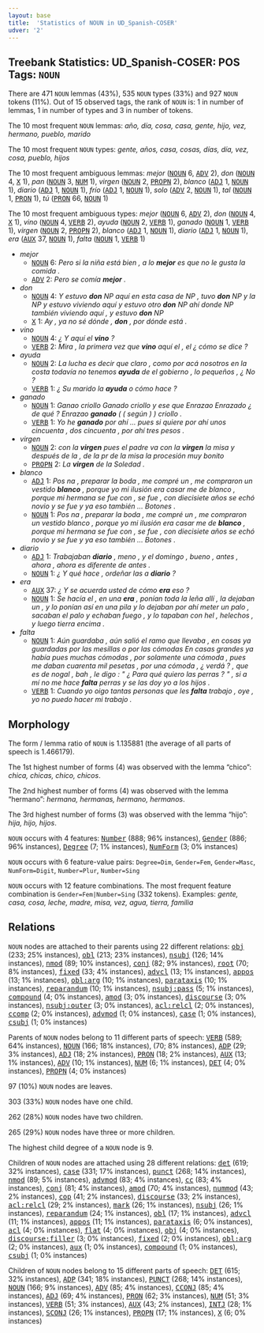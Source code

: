 ```yaml
---
layout: base
title:  'Statistics of NOUN in UD_Spanish-COSER'
udver: '2'
---
```


## Treebank Statistics: UD_Spanish-COSER: POS Tags: `NOUN`

There are 471 `NOUN` lemmas (43%), 535 `NOUN` types (33%) and 927 `NOUN` tokens (11%).
Out of 15 observed tags, the rank of `NOUN` is: 1 in number of lemmas, 1 in number of types and 3 in number of tokens.

The 10 most frequent `NOUN` lemmas: <em>año, día, cosa, casa, gente, hijo, vez, hermano, pueblo, marido</em>

The 10 most frequent `NOUN` types:  <em>gente, años, casa, cosas, días, día, vez, cosa, pueblo, hijos</em>

The 10 most frequent ambiguous lemmas: <em>mejor</em> (<tt><a href="es_coser-pos-NOUN.html">NOUN</a></tt> 6, <tt><a href="es_coser-pos-ADV.html">ADV</a></tt> 2), <em>don</em> (<tt><a href="es_coser-pos-NOUN.html">NOUN</a></tt> 4, <tt><a href="es_coser-pos-X.html">X</a></tt> 1), <em>pan</em> (<tt><a href="es_coser-pos-NOUN.html">NOUN</a></tt> 3, <tt><a href="es_coser-pos-NUM.html">NUM</a></tt> 1), <em>virgen</em> (<tt><a href="es_coser-pos-NOUN.html">NOUN</a></tt> 2, <tt><a href="es_coser-pos-PROPN.html">PROPN</a></tt> 2), <em>blanco</em> (<tt><a href="es_coser-pos-ADJ.html">ADJ</a></tt> 1, <tt><a href="es_coser-pos-NOUN.html">NOUN</a></tt> 1), <em>diario</em> (<tt><a href="es_coser-pos-ADJ.html">ADJ</a></tt> 1, <tt><a href="es_coser-pos-NOUN.html">NOUN</a></tt> 1), <em>frío</em> (<tt><a href="es_coser-pos-ADJ.html">ADJ</a></tt> 1, <tt><a href="es_coser-pos-NOUN.html">NOUN</a></tt> 1), <em>solo</em> (<tt><a href="es_coser-pos-ADV.html">ADV</a></tt> 2, <tt><a href="es_coser-pos-NOUN.html">NOUN</a></tt> 1), <em>tal</em> (<tt><a href="es_coser-pos-NOUN.html">NOUN</a></tt> 1, <tt><a href="es_coser-pos-PRON.html">PRON</a></tt> 1), <em>tú</em> (<tt><a href="es_coser-pos-PRON.html">PRON</a></tt> 66, <tt><a href="es_coser-pos-NOUN.html">NOUN</a></tt> 1)

The 10 most frequent ambiguous types:  <em>mejor</em> (<tt><a href="es_coser-pos-NOUN.html">NOUN</a></tt> 6, <tt><a href="es_coser-pos-ADV.html">ADV</a></tt> 2), <em>don</em> (<tt><a href="es_coser-pos-NOUN.html">NOUN</a></tt> 4, <tt><a href="es_coser-pos-X.html">X</a></tt> 1), <em>vino</em> (<tt><a href="es_coser-pos-NOUN.html">NOUN</a></tt> 4, <tt><a href="es_coser-pos-VERB.html">VERB</a></tt> 2), <em>ayuda</em> (<tt><a href="es_coser-pos-NOUN.html">NOUN</a></tt> 2, <tt><a href="es_coser-pos-VERB.html">VERB</a></tt> 1), <em>ganado</em> (<tt><a href="es_coser-pos-NOUN.html">NOUN</a></tt> 1, <tt><a href="es_coser-pos-VERB.html">VERB</a></tt> 1), <em>virgen</em> (<tt><a href="es_coser-pos-NOUN.html">NOUN</a></tt> 2, <tt><a href="es_coser-pos-PROPN.html">PROPN</a></tt> 2), <em>blanco</em> (<tt><a href="es_coser-pos-ADJ.html">ADJ</a></tt> 1, <tt><a href="es_coser-pos-NOUN.html">NOUN</a></tt> 1), <em>diario</em> (<tt><a href="es_coser-pos-ADJ.html">ADJ</a></tt> 1, <tt><a href="es_coser-pos-NOUN.html">NOUN</a></tt> 1), <em>era</em> (<tt><a href="es_coser-pos-AUX.html">AUX</a></tt> 37, <tt><a href="es_coser-pos-NOUN.html">NOUN</a></tt> 1), <em>falta</em> (<tt><a href="es_coser-pos-NOUN.html">NOUN</a></tt> 1, <tt><a href="es_coser-pos-VERB.html">VERB</a></tt> 1)


* <em>mejor</em>
  * <tt><a href="es_coser-pos-NOUN.html">NOUN</a></tt> 6: <em>Pero si la niña está bien , a lo <b>mejor</b> es que no le gusta la comida .</em>
  * <tt><a href="es_coser-pos-ADV.html">ADV</a></tt> 2: <em>Pero se comía <b>mejor</b> .</em>
* <em>don</em>
  * <tt><a href="es_coser-pos-NOUN.html">NOUN</a></tt> 4: <em>Y estuvo <b>don</b> NP aquí en esta casa de NP , tuvo <b>don</b> NP y la NP y estuvo viviendo aquí y estuvo otro <b>don</b> NP ahí donde NP también viviendo aquí , y estuvo <b>don</b> NP</em>
  * <tt><a href="es_coser-pos-X.html">X</a></tt> 1: <em>Ay , ya no sé dónde , <b>don</b> , por dónde está .</em>
* <em>vino</em>
  * <tt><a href="es_coser-pos-NOUN.html">NOUN</a></tt> 4: <em>¿ Y aquí el <b>vino</b> ?</em>
  * <tt><a href="es_coser-pos-VERB.html">VERB</a></tt> 2: <em>Mira , la primera vez que <b>vino</b> aquí el , el ¿ cómo se dice ?</em>
* <em>ayuda</em>
  * <tt><a href="es_coser-pos-NOUN.html">NOUN</a></tt> 2: <em>La lucha es decir que claro , como por acá nosotros en la costa todavía no tenemos <b>ayuda</b> de el gobierno , lo pequeños , ¿ No ?</em>
  * <tt><a href="es_coser-pos-VERB.html">VERB</a></tt> 1: <em>¿ Su marido la <b>ayuda</b> o cómo hace ?</em>
* <em>ganado</em>
  * <tt><a href="es_coser-pos-NOUN.html">NOUN</a></tt> 1: <em>Ganao criollo Ganado criollo y ese que Enrazao Enrazado ¿ de qué ? Enrazao <b>ganado</b> ( ( según ) ) criollo .</em>
  * <tt><a href="es_coser-pos-VERB.html">VERB</a></tt> 1: <em>Yo he <b>ganado</b> por ahí ... pues si quiere por ahí unos cincuenta , dos cincuenta , por ahí tres pesos .</em>
* <em>virgen</em>
  * <tt><a href="es_coser-pos-NOUN.html">NOUN</a></tt> 2: <em>con la <b>virgen</b> pues el padre va con la <b>virgen</b> la misa y después de la , de la pr de la misa la procesión muy bonito</em>
  * <tt><a href="es_coser-pos-PROPN.html">PROPN</a></tt> 2: <em>La <b>virgen</b> de la Soledad .</em>
* <em>blanco</em>
  * <tt><a href="es_coser-pos-ADJ.html">ADJ</a></tt> 1: <em>Pos na , preparar la boda , me compré un , me compraron un vestido <b>blanco</b> , porque yo mi ilusión era casar me de blanco , porque mi hermana se fue con , se fue , con diecisiete años se echó novio y se fue y ya eso también ... Botones .</em>
  * <tt><a href="es_coser-pos-NOUN.html">NOUN</a></tt> 1: <em>Pos na , preparar la boda , me compré un , me compraron un vestido blanco , porque yo mi ilusión era casar me de <b>blanco</b> , porque mi hermana se fue con , se fue , con diecisiete años se echó novio y se fue y ya eso también ... Botones .</em>
* <em>diario</em>
  * <tt><a href="es_coser-pos-ADJ.html">ADJ</a></tt> 1: <em>Trabajaban <b>diario</b> , meno , y el domingo , bueno , antes , ahora , ahora es diferente de antes .</em>
  * <tt><a href="es_coser-pos-NOUN.html">NOUN</a></tt> 1: <em>¿ Y qué hace , ordeñar las a <b>diario</b> ?</em>
* <em>era</em>
  * <tt><a href="es_coser-pos-AUX.html">AUX</a></tt> 37: <em>¿ Y se acuerda usted de cómo <b>era</b> eso ?</em>
  * <tt><a href="es_coser-pos-NOUN.html">NOUN</a></tt> 1: <em>Se hacía el , en una <b>era</b> , ponían toda la leña allí , la dejaban un , y lo ponían así en una pila y lo dejaban por ahí meter un palo , sacaban el palo y echaban fuego , y lo tapaban con hel , helechos , y luego tierra encima .</em>
* <em>falta</em>
  * <tt><a href="es_coser-pos-NOUN.html">NOUN</a></tt> 1: <em>Aún guardaba , aún salió el ramo que llevaba , en cosas ya guardadas por las mesillas o por las cómodas En casas grandes ya había pues muchas cómodas , por solamente una cómoda , pues me daban cuarenta mil pesetas , por una cómoda , ¿ verdá ? , que es de nogal , bah , le digo : " ¿ Para qué quiero las perras ? " , si a mí no me hace <b>falta</b> perras y se las doy yo a los hijos .</em>
  * <tt><a href="es_coser-pos-VERB.html">VERB</a></tt> 1: <em>Cuando yo oigo tantas personas que les <b>falta</b> trabajo , oye , yo no puedo hacer mi trabajo .</em>

## Morphology

The form / lemma ratio of `NOUN` is 1.135881 (the average of all parts of speech is 1.466179).

The 1st highest number of forms (4) was observed with the lemma “chico”: <em>chica, chicas, chico, chicos</em>.

The 2nd highest number of forms (4) was observed with the lemma “hermano”: <em>hermana, hermanas, hermano, hermanos</em>.

The 3rd highest number of forms (3) was observed with the lemma “hijo”: <em>hija, hijo, hijos</em>.

`NOUN` occurs with 4 features: <tt><a href="es_coser-feat-Number.html">Number</a></tt> (888; 96% instances), <tt><a href="es_coser-feat-Gender.html">Gender</a></tt> (886; 96% instances), <tt><a href="es_coser-feat-Degree.html">Degree</a></tt> (7; 1% instances), <tt><a href="es_coser-feat-NumForm.html">NumForm</a></tt> (3; 0% instances)

`NOUN` occurs with 6 feature-value pairs: `Degree=Dim`, `Gender=Fem`, `Gender=Masc`, `NumForm=Digit`, `Number=Plur`, `Number=Sing`

`NOUN` occurs with 12 feature combinations.
The most frequent feature combination is `Gender=Fem|Number=Sing` (332 tokens).
Examples: <em>gente, casa, cosa, leche, madre, misa, vez, agua, tierra, familia</em>


## Relations

`NOUN` nodes are attached to their parents using 22 different relations: <tt><a href="es_coser-dep-obj.html">obj</a></tt> (233; 25% instances), <tt><a href="es_coser-dep-obl.html">obl</a></tt> (213; 23% instances), <tt><a href="es_coser-dep-nsubj.html">nsubj</a></tt> (126; 14% instances), <tt><a href="es_coser-dep-nmod.html">nmod</a></tt> (89; 10% instances), <tt><a href="es_coser-dep-conj.html">conj</a></tt> (82; 9% instances), <tt><a href="es_coser-dep-root.html">root</a></tt> (70; 8% instances), <tt><a href="es_coser-dep-fixed.html">fixed</a></tt> (33; 4% instances), <tt><a href="es_coser-dep-advcl.html">advcl</a></tt> (13; 1% instances), <tt><a href="es_coser-dep-appos.html">appos</a></tt> (13; 1% instances), <tt><a href="es_coser-dep-obl-arg.html">obl:arg</a></tt> (10; 1% instances), <tt><a href="es_coser-dep-parataxis.html">parataxis</a></tt> (10; 1% instances), <tt><a href="es_coser-dep-reparandum.html">reparandum</a></tt> (10; 1% instances), <tt><a href="es_coser-dep-nsubj-pass.html">nsubj:pass</a></tt> (5; 1% instances), <tt><a href="es_coser-dep-compound.html">compound</a></tt> (4; 0% instances), <tt><a href="es_coser-dep-amod.html">amod</a></tt> (3; 0% instances), <tt><a href="es_coser-dep-discourse.html">discourse</a></tt> (3; 0% instances), <tt><a href="es_coser-dep-nsubj-outer.html">nsubj:outer</a></tt> (3; 0% instances), <tt><a href="es_coser-dep-acl-relcl.html">acl:relcl</a></tt> (2; 0% instances), <tt><a href="es_coser-dep-ccomp.html">ccomp</a></tt> (2; 0% instances), <tt><a href="es_coser-dep-advmod.html">advmod</a></tt> (1; 0% instances), <tt><a href="es_coser-dep-case.html">case</a></tt> (1; 0% instances), <tt><a href="es_coser-dep-csubj.html">csubj</a></tt> (1; 0% instances)

Parents of `NOUN` nodes belong to 11 different parts of speech: <tt><a href="es_coser-pos-VERB.html">VERB</a></tt> (589; 64% instances), <tt><a href="es_coser-pos-NOUN.html">NOUN</a></tt> (166; 18% instances),  (70; 8% instances), <tt><a href="es_coser-pos-ADP.html">ADP</a></tt> (29; 3% instances), <tt><a href="es_coser-pos-ADJ.html">ADJ</a></tt> (18; 2% instances), <tt><a href="es_coser-pos-PRON.html">PRON</a></tt> (18; 2% instances), <tt><a href="es_coser-pos-AUX.html">AUX</a></tt> (13; 1% instances), <tt><a href="es_coser-pos-ADV.html">ADV</a></tt> (10; 1% instances), <tt><a href="es_coser-pos-NUM.html">NUM</a></tt> (6; 1% instances), <tt><a href="es_coser-pos-DET.html">DET</a></tt> (4; 0% instances), <tt><a href="es_coser-pos-PROPN.html">PROPN</a></tt> (4; 0% instances)

97 (10%) `NOUN` nodes are leaves.

303 (33%) `NOUN` nodes have one child.

262 (28%) `NOUN` nodes have two children.

265 (29%) `NOUN` nodes have three or more children.

The highest child degree of a `NOUN` node is 9.

Children of `NOUN` nodes are attached using 28 different relations: <tt><a href="es_coser-dep-det.html">det</a></tt> (619; 32% instances), <tt><a href="es_coser-dep-case.html">case</a></tt> (331; 17% instances), <tt><a href="es_coser-dep-punct.html">punct</a></tt> (268; 14% instances), <tt><a href="es_coser-dep-nmod.html">nmod</a></tt> (89; 5% instances), <tt><a href="es_coser-dep-advmod.html">advmod</a></tt> (83; 4% instances), <tt><a href="es_coser-dep-cc.html">cc</a></tt> (83; 4% instances), <tt><a href="es_coser-dep-conj.html">conj</a></tt> (81; 4% instances), <tt><a href="es_coser-dep-amod.html">amod</a></tt> (70; 4% instances), <tt><a href="es_coser-dep-nummod.html">nummod</a></tt> (43; 2% instances), <tt><a href="es_coser-dep-cop.html">cop</a></tt> (41; 2% instances), <tt><a href="es_coser-dep-discourse.html">discourse</a></tt> (33; 2% instances), <tt><a href="es_coser-dep-acl-relcl.html">acl:relcl</a></tt> (29; 2% instances), <tt><a href="es_coser-dep-mark.html">mark</a></tt> (26; 1% instances), <tt><a href="es_coser-dep-nsubj.html">nsubj</a></tt> (26; 1% instances), <tt><a href="es_coser-dep-reparandum.html">reparandum</a></tt> (24; 1% instances), <tt><a href="es_coser-dep-obl.html">obl</a></tt> (17; 1% instances), <tt><a href="es_coser-dep-advcl.html">advcl</a></tt> (11; 1% instances), <tt><a href="es_coser-dep-appos.html">appos</a></tt> (11; 1% instances), <tt><a href="es_coser-dep-parataxis.html">parataxis</a></tt> (6; 0% instances), <tt><a href="es_coser-dep-acl.html">acl</a></tt> (4; 0% instances), <tt><a href="es_coser-dep-flat.html">flat</a></tt> (4; 0% instances), <tt><a href="es_coser-dep-obj.html">obj</a></tt> (4; 0% instances), <tt><a href="es_coser-dep-discourse-filler.html">discourse:filler</a></tt> (3; 0% instances), <tt><a href="es_coser-dep-fixed.html">fixed</a></tt> (2; 0% instances), <tt><a href="es_coser-dep-obl-arg.html">obl:arg</a></tt> (2; 0% instances), <tt><a href="es_coser-dep-aux.html">aux</a></tt> (1; 0% instances), <tt><a href="es_coser-dep-compound.html">compound</a></tt> (1; 0% instances), <tt><a href="es_coser-dep-csubj.html">csubj</a></tt> (1; 0% instances)

Children of `NOUN` nodes belong to 15 different parts of speech: <tt><a href="es_coser-pos-DET.html">DET</a></tt> (615; 32% instances), <tt><a href="es_coser-pos-ADP.html">ADP</a></tt> (341; 18% instances), <tt><a href="es_coser-pos-PUNCT.html">PUNCT</a></tt> (268; 14% instances), <tt><a href="es_coser-pos-NOUN.html">NOUN</a></tt> (166; 9% instances), <tt><a href="es_coser-pos-ADV.html">ADV</a></tt> (85; 4% instances), <tt><a href="es_coser-pos-CCONJ.html">CCONJ</a></tt> (85; 4% instances), <tt><a href="es_coser-pos-ADJ.html">ADJ</a></tt> (69; 4% instances), <tt><a href="es_coser-pos-PRON.html">PRON</a></tt> (62; 3% instances), <tt><a href="es_coser-pos-NUM.html">NUM</a></tt> (51; 3% instances), <tt><a href="es_coser-pos-VERB.html">VERB</a></tt> (51; 3% instances), <tt><a href="es_coser-pos-AUX.html">AUX</a></tt> (43; 2% instances), <tt><a href="es_coser-pos-INTJ.html">INTJ</a></tt> (28; 1% instances), <tt><a href="es_coser-pos-SCONJ.html">SCONJ</a></tt> (26; 1% instances), <tt><a href="es_coser-pos-PROPN.html">PROPN</a></tt> (17; 1% instances), <tt><a href="es_coser-pos-X.html">X</a></tt> (6; 0% instances)

